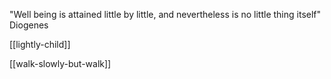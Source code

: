 ---
---


"Well being is attained little by little, and nevertheless is no little thing itself" Diogenes 

[[lightly-child]]

[[walk-slowly-but-walk]]